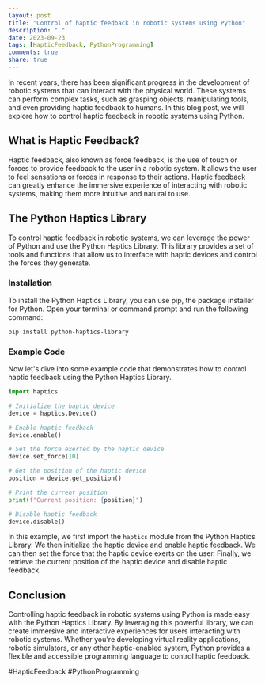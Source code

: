 ```yaml
---
layout: post
title: "Control of haptic feedback in robotic systems using Python"
description: " "
date: 2023-09-23
tags: [HapticFeedback, PythonProgramming]
comments: true
share: true
---
```


In recent years, there has been significant progress in the development of robotic systems that can interact with the physical world. These systems can perform complex tasks, such as grasping objects, manipulating tools, and even providing haptic feedback to humans. In this blog post, we will explore how to control haptic feedback in robotic systems using Python.

## What is Haptic Feedback?

Haptic feedback, also known as force feedback, is the use of touch or forces to provide feedback to the user in a robotic system. It allows the user to feel sensations or forces in response to their actions. Haptic feedback can greatly enhance the immersive experience of interacting with robotic systems, making them more intuitive and natural to use.

## The Python Haptics Library

To control haptic feedback in robotic systems, we can leverage the power of Python and use the Python Haptics Library. This library provides a set of tools and functions that allow us to interface with haptic devices and control the forces they generate.

### Installation
To install the Python Haptics Library, you can use pip, the package installer for Python. Open your terminal or command prompt and run the following command:

```
pip install python-haptics-library
```

### Example Code

Now let's dive into some example code that demonstrates how to control haptic feedback using the Python Haptics Library.

```python
import haptics

# Initialize the haptic device
device = haptics.Device()

# Enable haptic feedback
device.enable()

# Set the force exerted by the haptic device
device.set_force(10)

# Get the position of the haptic device
position = device.get_position()

# Print the current position
print(f"Current position: {position}")

# Disable haptic feedback
device.disable()
```

In this example, we first import the `haptics` module from the Python Haptics Library. We then initialize the haptic device and enable haptic feedback. We can then set the force that the haptic device exerts on the user. Finally, we retrieve the current position of the haptic device and disable haptic feedback.

## Conclusion

Controlling haptic feedback in robotic systems using Python is made easy with the Python Haptics Library. By leveraging this powerful library, we can create immersive and interactive experiences for users interacting with robotic systems. Whether you're developing virtual reality applications, robotic simulators, or any other haptic-enabled system, Python provides a flexible and accessible programming language to control haptic feedback.

#HapticFeedback #PythonProgramming